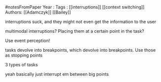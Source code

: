 #notesFromPaper
Year   :
Tags   : [[interruptions]] [[context switching]]
Authors: [[Adamczyk]] [[Bailey]]

interruptions suck, and they might not even get the information to the user

multimodal interruptions? Placing them at a certain point in the task?

Use event perception!

tasks devolve into breakpoints, which devolve into breakpoints. Use those as stopping points

3 types of tasks

yeah basically just interrupt em between big points
